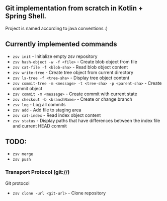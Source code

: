 ## Git implementation from scratch in Kotlin + Spring Shell.
Project is named according to java conventions :)

## Currently implemented commands

- `zsv init` - Initialize empty zsv repository
- `zsv hash-object -w -f <file>` - Create blob object from file
- `zsv cat-file -f <blob-sha>` - Read blob object content
- `zsv write-tree` - Create tree object from current directory
- `zsv ls-tree -f <tree-sha>` - Display tree object content
- `zsv commit-tree -m <message> -t <tree-sha> -p <parent-sha>` - Create commit object
- `zsv commit -m <message>` - Create commit with current state
- `zsv checkout -b <branchName>` - Create or change branch
- `zsv log` - Log all commits
- `zsv add` - Add file to staging area
- `zsv cat-index` - Read index object content
- `zsv status` - Display paths that have differences between the index file and current HEAD commit


## TODO:
- `zsv merge`
- `zsv push`

### Transport Protocol (git://)
Git protocol
- `zsv clone -url <git-url>` - Clone repository
